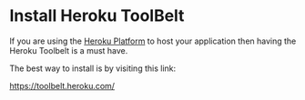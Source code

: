 # Install Heroku ToolBelt

If you are using the [Heroku Platform](http://www.heroku.com) to host your application then having the Heroku Toolbelt is a must have.

The best way to install is by visiting this link:

<https://toolbelt.heroku.com/>